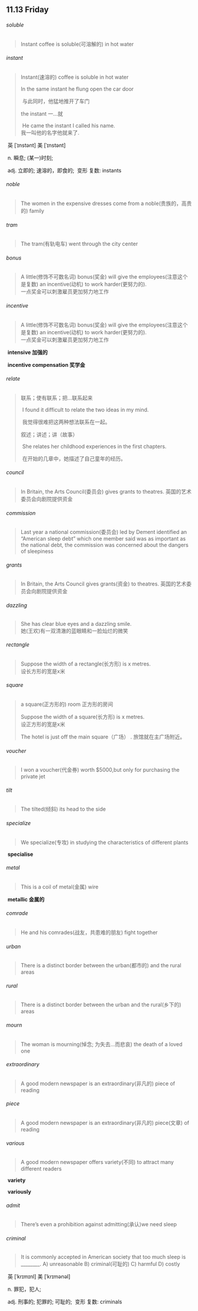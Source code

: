 ## 11.13	Friday

###### soluble

> Instant coffee is soluble(可溶解的) in hot water

###### instant

> Instant(速溶的) coffee is soluble in hot water
>
> In the same instant he flung open the car door
>
> ​	与此同时，他猛地推开了车门
>
> the instant	一...就
>
> ​	He came the instant I called his name.  
> ​		我一叫他的名字他就来了.

​	英 [ˈɪnstənt]   美 [ˈɪnstənt] 

​	n.  瞬息; (某一)时刻;

​	adj.  立即的; 速溶的，即食的;
​	变形 复数: instants



###### noble

> The women in the expensive dresses come from a noble(贵族的，高贵的) family

###### 	tram

> The tram(有轨电车) went through the city center

###### bonus

>A little(修饰不可数名词) bonus(奖金) will give the employees(注意这个是复数) an incentive(动机) to work harder(更努力的).  
>	一点奖金可以刺激雇员更加努力地工作

###### incentive

> A little(修饰不可数名词) bonus(奖金) will give the employees(注意这个是复数) an incentive(动机) to work harder(更努力的).  
> 	一点奖金可以刺激雇员更加努力地工作

​	**intensive	加强的**

​	**incentive compensation	奖学金**





###### relate

> 联系；使有联系；把…联系起来
>
> ​	I found it difficult to relate the two ideas in my mind.
>
> ​		我觉得很难把这两种想法联系在一起。
>
> 叙述；讲述；讲（故事）
>
> ​	She relates her childhood experiences in the first chapters.
>
> ​		在开始的几章中，她描述了自己童年的经历。



###### council

> In Britain, the Arts Council(委员会) gives grants to theatres.
> 	英国的艺术委员会向剧院提供资金

###### commission

> Last year a national commission(委员会) led by Dement identified an “American sleep debt” which one member said was as important as the national debt, the commission was concerned about the dangers of sleepiness

###### grants

> In Britain, the Arts Council gives grants(资金) to theatres.
> 	英国的艺术委员会向剧院提供资金

###### dazzling

> She has clear blue eyes and a dazzling smile.  
> 	她(王欢)有一双清澈的蓝眼睛和一脸灿烂的微笑

###### rectangle

> Suppose the width of a rectangle(长方形) is x metres.  
> 	设长方形的宽是x米

###### square

> a square(正方形的) room
> 	正方形的房间
>
> Suppose the width of a square(长方形) is x metres.  
> 	设正方形的宽是x米
>
> The hotel is just off the main square（广场） .
> 	旅馆就在主广场附近。

###### voucher

> I won a voucher(代金券) worth $5000,but only for purchasing the private jet

###### tilt

> The tilted(倾斜) its head to the side

###### specialize

> We specialize(专攻) in studying the characteristics of different plants

​	**specialise**



###### metal

> This is a coil of metal(金属) wire

​	**metallic	金属的**



###### comrade

> He and his comrades(战友，共患难的朋友) fight together

###### urban

> There is a distinct border between the urban(都市的) and  the rural areas

###### rural

> There is a distinct border between the urban and  the rural(乡下的) areas

###### mourn

> The woman is mourning(悼念; 为失去…而悲哀) the death of a loved one

######  extraordinary 

> A good modern newspaper is an extraordinary(非凡的) piece of reading

###### piece

> A good modern newspaper is an extraordinary(非凡的) piece(文章) of reading

###### various

>  A good modern newspaper offers variety(不同) to attract many different readers

​	**variety**

​	**variously**

###### admit

> There’s even a prohibition against admitting(承认)we need sleep

######  criminal

>  It is commonly accepted in American society that too much sleep is ________.
> 	A) unreasonable
> 	B) criminal(可耻的)
> 	C) harmful
> 	D) costly

​	英 [ˈkrɪmɪnl]   美 [ˈkrɪmənəl] 

​	n.  罪犯，犯人;

​	adj.  刑事的; 犯罪的; 可耻的;
​	变形 复数: criminals